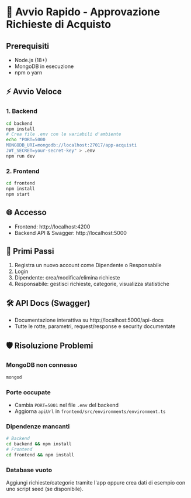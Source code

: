 # 🚀 Avvio Rapido - Approvazione Richieste di Acquisto

## Prerequisiti

- Node.js (18+)
- MongoDB in esecuzione
- npm o yarn

## ⚡ Avvio Veloce

### 1. Backend

```bash
cd backend
npm install
# Crea file .env con le variabili d'ambiente
echo "PORT=5000
MONGODB_URI=mongodb://localhost:27017/app-acquisti
JWT_SECRET=your-secret-key" > .env
npm run dev
```

### 2. Frontend

```bash
cd frontend
npm install
npm start
```

## 🌐 Accesso

- Frontend: http://localhost:4200
- Backend API & Swagger: http://localhost:5000

## 📝 Primi Passi

1. Registra un nuovo account come Dipendente o Responsabile
2. Login
3. Dipendente: crea/modifica/elimina richieste
4. Responsabile: gestisci richieste, categorie, visualizza statistiche

## 🛠️ API Docs (Swagger)

- Documentazione interattiva su http://localhost:5000/api-docs
- Tutte le rotte, parametri, request/response e security documentate

## 🛡️ Risoluzione Problemi

### MongoDB non connesso

```bash
mongod
```

### Porte occupate

- Cambia `PORT=5001` nel file `.env` del backend
- Aggiorna `apiUrl` in `frontend/src/environments/environment.ts`

### Dipendenze mancanti

```bash
# Backend
cd backend && npm install
# Frontend
cd frontend && npm install
```

### Database vuoto

Aggiungi richieste/categorie tramite l'app oppure crea dati di esempio con uno script seed (se disponibile).
